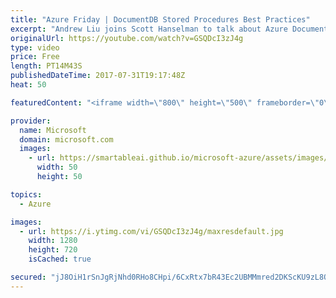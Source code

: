 ```yaml
---
title: "Azure Friday | DocumentDB Stored Procedures Best Practices"
excerpt: "Andrew Liu joins Scott Hanselman to talk about Azure DocumentDB's language integrated, transactional execution of JavaScript, which enables developers write stored procedures, triggers and user defined functions (UDFs) natively in JavaScript. Andrew also shares best practices for writing these stored"
originalUrl: https://youtube.com/watch?v=GSQDcI3zJ4g
type: video
price: Free
length: PT14M43S
publishedDateTime: 2017-07-31T19:17:48Z
heat: 50

featuredContent: "<iframe width=\"800\" height=\"500\" frameborder=\"0\" src=\"https://www.youtube.com/embed/GSQDcI3zJ4g\" allow=\"accelerometer; autoplay; encrypted-media; gyroscope; picture-in-picture\" allowfullscreen></iframe>"

provider:
  name: Microsoft
  domain: microsoft.com
  images:
    - url: https://smartableai.github.io/microsoft-azure/assets/images/organizations/microsoft.com-50x50.jpg
      width: 50
      height: 50

topics:
  - Azure

images:
  - url: https://i.ytimg.com/vi/GSQDcI3zJ4g/maxresdefault.jpg
    width: 1280
    height: 720
    isCached: true

secured: "jJ8OiH1rSnJgRjNhd0RHo8CHpi/6CxRtx7bR43Ec2UBMMmred2DKScKU9zL8OtD3Gcg60bei2lpIl90BFSuyPROyIZ01huSP76UvUruuXA4jtbdbu09+hZxcM77f3dV9Mz2uCylnoT5BX0GAClHLKbDEjJlgkzu3osMwMo/0qr/jE1Y6wbTSWSKwF/cUlXouWgpGpZzrGKHLc5O/G6BVQp2u8KY0Jy/6Ii+8fpJQ1qBdf1DTAGDHyuUBfXL26L0fLf/LhEaGt3DTDV76WaQjzhIbqi6kEd2SQOTb2G/8+YTEHFN5S6ZDIhLFQOFAknFV5u08c0maIsNn5UQTLR468NPfrsvL+U+tA/YBs/ExPQ0yH9n58NSUkgGmiCa8dYA+ElF/dhGQSPqm6z5sB2DRu6Pn/9H4afYBDpiZV/w13TM=;+IhraRvy1XKw0r12IzVBjg=="
---
```


